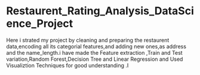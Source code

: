 # Restaurent_Rating_Analysis_DataScience_Project
Here i strated my project by cleaning and preparing the restaurent data,encoding all its categorial features,and adding new ones,as address and the name_length.i have made the Feature extraction ,Train and Test variation,Random Forest,Decision Tree and Linear Regression and Used Visualiztion Techniques for good understanding .I

